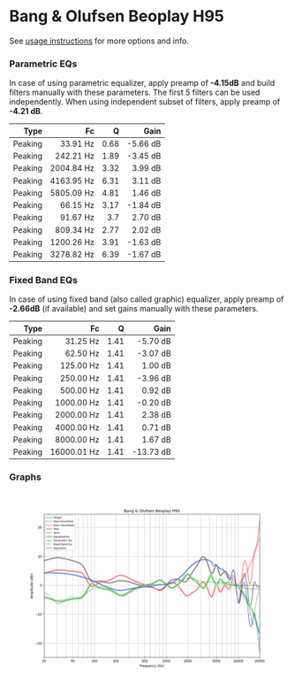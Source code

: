 # Bang & Olufsen Beoplay H95
See [usage instructions](https://github.com/jaakkopasanen/AutoEq#usage) for more options and info.

### Parametric EQs
In case of using parametric equalizer, apply preamp of **-4.15dB** and build filters manually
with these parameters. The first 5 filters can be used independently.
When using independent subset of filters, apply preamp of **-4.21 dB**.

| Type    | Fc         |    Q | Gain     |
|--------:|-----------:|-----:|---------:|
| Peaking | 33.91 Hz   | 0.68 | -5.66 dB |
| Peaking | 242.21 Hz  | 1.89 | -3.45 dB |
| Peaking | 2004.84 Hz | 3.32 | 3.99 dB  |
| Peaking | 4163.95 Hz | 6.31 | 3.11 dB  |
| Peaking | 5805.09 Hz | 4.81 | 1.46 dB  |
| Peaking | 66.15 Hz   | 3.17 | -1.84 dB |
| Peaking | 91.67 Hz   | 3.7  | 2.70 dB  |
| Peaking | 809.34 Hz  | 2.77 | 2.02 dB  |
| Peaking | 1200.26 Hz | 3.91 | -1.63 dB |
| Peaking | 3278.82 Hz | 6.39 | -1.67 dB |

### Fixed Band EQs
In case of using fixed band (also called graphic) equalizer, apply preamp of **-2.66dB**
(if available) and set gains manually with these parameters.

| Type    | Fc          |    Q | Gain      |
|--------:|------------:|-----:|----------:|
| Peaking | 31.25 Hz    | 1.41 | -5.70 dB  |
| Peaking | 62.50 Hz    | 1.41 | -3.07 dB  |
| Peaking | 125.00 Hz   | 1.41 | 1.00 dB   |
| Peaking | 250.00 Hz   | 1.41 | -3.96 dB  |
| Peaking | 500.00 Hz   | 1.41 | 0.92 dB   |
| Peaking | 1000.00 Hz  | 1.41 | -0.20 dB  |
| Peaking | 2000.00 Hz  | 1.41 | 2.38 dB   |
| Peaking | 4000.00 Hz  | 1.41 | 0.71 dB   |
| Peaking | 8000.00 Hz  | 1.41 | 1.67 dB   |
| Peaking | 16000.01 Hz | 1.41 | -13.73 dB |

### Graphs
![](./Bang%20&%20Olufsen%20Beoplay%20H95.png)